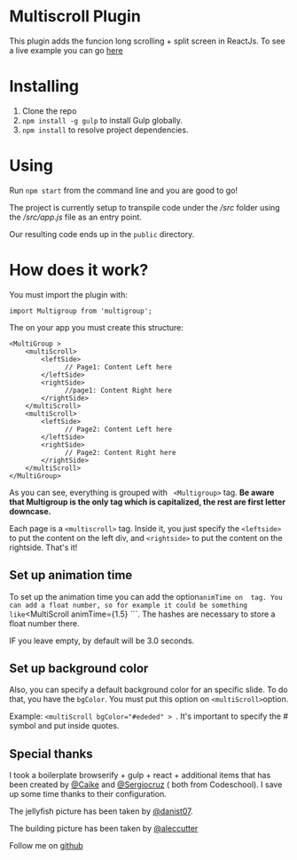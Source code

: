 # Multiscroll Plugin
This plugin adds the funcion long scrolling + split screen in ReactJs.
To see a live example you can go [here](https://reactplugin.herokuapp.com/)


# Installing

1. Clone the repo
2. `npm install -g gulp` to install Gulp globally.
3. `npm install` to resolve project dependencies.

# Using

Run `npm start` from the command line and you are good to go!

The project is currently setup to transpile code under the _/src_ folder using the _/src/app.js_ file as an entry point.

Our resulting code ends up in the `public` directory.


# How does it work?
You must import the plugin with:
```
import Multigroup from 'multigroup';
```

The on your app you must create this structure:
```
<MultiGroup >
    <multiScroll>
        <leftSide>
              // Page1: Content Left here
        </leftSide>
        <rightSide>
              //page1: Content Right here
        </rightSide>
    </multiScroll>
    <multiScroll>
        <leftSide>
              // Page2: Content Left here
        </leftSide>
        <rightSide>
              // Page2: Content Right here
        </rightSide>
    </multiScroll>
</MultiGroup>
```

As you can see, everything is grouped with ``` <Multigroup>``` tag. **Be aware that Multigroup is the only tag which is capitalized, the rest are first letter downcase.**

Each page is a ```<multiscroll>``` tag. Inside it, you just specify the ```<leftside>``` to put the content on the left div, and ```<rightside>``` to put the content on the rightside. That's it!

## Set up animation time
To set up the animation time you can add the option```animTime on  ```<MultiScroll>``` tag. You can add a float number, so for example it could be something like ```<MultiScroll animTime={1.5} ```. The hashes are necessary to store a float number there.

IF you leave empty, by default will be 3.0 seconds.


## Set up background color
Also, you can specify a default background color for an specific slide. To do that, you have the ```bgColor```. You must put this option on ```<multiScroll>```option.

Example: ```<multiScroll bgColor="#ededed" > ```. It's important to specify the # symbol and put inside quotes.

## Special thanks
I took a boilerplate  browserify + gulp + react + additional items that has been created by [@Caike](https://github.com/caike) and [@Sergiocruz](https://github.com/sergiocruz) ( both from Codeschool). I save up some time thanks to their configuration.

The jellyfish picture has been taken by [@danist07](https://unsplash.com/@danist07).

The building picture has been taken by [@aleccutter](https://unsplash.com/@aleccutter)

Follow me on [github](https://github.com/Ruffeng)
